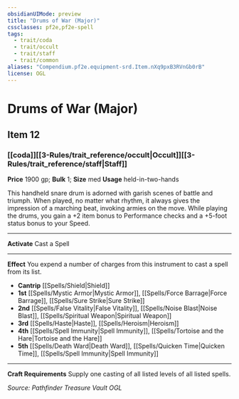 ```yaml
---
obsidianUIMode: preview
title: "Drums of War (Major)"
cssclasses: pf2e,pf2e-spell
tags:
  - trait/coda
  - trait/occult
  - trait/staff
  - trait/common
aliases: "Compendium.pf2e.equipment-srd.Item.nXq9pxB3RVnGb0rB"
license: OGL
---
```

# Drums of War (Major)
## Item 12
### [[coda]][[3-Rules/trait_reference/occult|Occult]][[3-Rules/trait_reference/staff|Staff]]


**Price** 1900 gp; 
**Bulk** 1; **Size** med
**Usage** held-in-two-hands

This handheld snare drum is adorned with garish scenes of battle and triumph. When played, no matter what rhythm, it always gives the impression of a marching beat, invoking armies on the move. While playing the drums, you gain a +2 item bonus to Performance checks and a +5-foot status bonus to your Speed.

* * *

**Activate** Cast a Spell

* * *

**Effect** You expend a number of charges from this instrument to cast a spell from its list.

*   **Cantrip** [[Spells/Shield|Shield]]
*   **1st** [[Spells/Mystic Armor|Mystic Armor]], [[Spells/Force Barrage|Force Barrage]], [[Spells/Sure Strike|Sure Strike]]
*   **2nd** [[Spells/False Vitality|False Vitality]], [[Spells/Noise Blast|Noise Blast]], [[Spells/Spiritual Weapon|Spiritual Weapon]]
*   **3rd** [[Spells/Haste|Haste]], [[Spells/Heroism|Heroism]]
*   **4th** [[Spells/Spell Immunity|Spell Immunity]], [[Spells/Tortoise and the Hare|Tortoise and the Hare]]
*   **5th** [[Spells/Death Ward|Death Ward]], [[Spells/Quicken Time|Quicken Time]], [[Spells/Spell Immunity|Spell Immunity]]

* * *

**Craft Requirements** Supply one casting of all listed levels of all listed spells.

*Source: Pathfinder Treasure Vault*
*OGL*